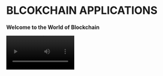 # BLCOKCHAIN APPLICATIONS

**Welcome to the World of Blockchain**

<video src='[https://github.com/Tolu-Orina/BlockChainApp/demo1-rxvault (online-video-cutter.com).mp4](https://drive.google.com/file/d/1D9RM4UWpW7POj38qdiIr44adt0p20KCu/view?usp=drive_link)' width=180/>

